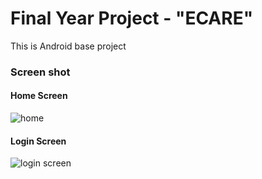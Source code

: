 # Final Year Project - "ECARE" 

This is Android base project 

### Screen shot

#### Home Screen 
![home](https://user-images.githubusercontent.com/30772806/40994695-85efcc1e-691a-11e8-8433-a37f547cb59b.png)
#### Login Screen
![login screen](https://user-images.githubusercontent.com/30772806/40994829-f5b88aea-691a-11e8-971e-c8f98a1995a6.png)
